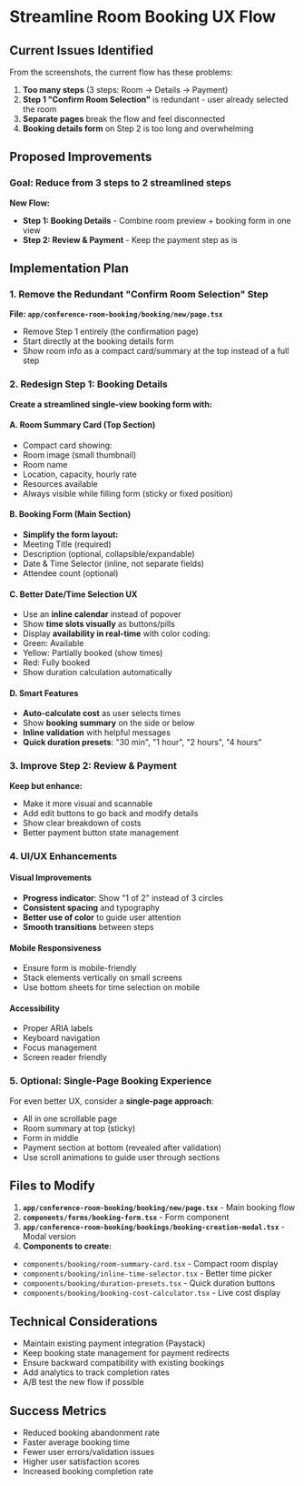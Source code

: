 <!-- 29441d81-2f7f-4ca6-8057-244fb757b613 7884e2f9-b2ef-4205-8612-167767e7e2f7 -->
# Streamline Room Booking UX Flow

## Current Issues Identified

From the screenshots, the current flow has these problems:

1. **Too many steps** (3 steps: Room → Details → Payment)
2. **Step 1 "Confirm Room Selection"** is redundant - user already selected the room
3. **Separate pages** break the flow and feel disconnected
4. **Booking details form** on Step 2 is too long and overwhelming

## Proposed Improvements

### Goal: Reduce from 3 steps to 2 streamlined steps

**New Flow:**

- **Step 1: Booking Details** - Combine room preview + booking form in one view
- **Step 2: Review & Payment** - Keep the payment step as is

## Implementation Plan

### 1. Remove the Redundant "Confirm Room Selection" Step

**File: `app/conference-room-booking/booking/new/page.tsx`**

- Remove Step 1 entirely (the confirmation page)
- Start directly at the booking details form
- Show room info as a compact card/summary at the top instead of a full step

### 2. Redesign Step 1: Booking Details

**Create a streamlined single-view booking form with:**

#### A. Room Summary Card (Top Section)

- Compact card showing:
- Room image (small thumbnail)
- Room name
- Location, capacity, hourly rate
- Resources available
- Always visible while filling form (sticky or fixed position)

#### B. Booking Form (Main Section)

- **Simplify the form layout:**
- Meeting Title (required)
- Description (optional, collapsible/expandable)
- Date & Time Selector (inline, not separate fields)
- Attendee count (optional)

#### C. Better Date/Time Selection UX

- Use an **inline calendar** instead of popover
- Show **time slots visually** as buttons/pills
- Display **availability in real-time** with color coding:
- Green: Available
- Yellow: Partially booked (show times)
- Red: Fully booked
- Show duration calculation automatically

#### D. Smart Features

- **Auto-calculate cost** as user selects times
- Show **booking summary** on the side or below
- **Inline validation** with helpful messages
- **Quick duration presets**: "30 min", "1 hour", "2 hours", "4 hours"

### 3. Improve Step 2: Review & Payment

**Keep but enhance:**

- Make it more visual and scannable
- Add edit buttons to go back and modify details
- Show clear breakdown of costs
- Better payment button state management

### 4. UI/UX Enhancements

#### Visual Improvements

- **Progress indicator**: Show "1 of 2" instead of 3 circles
- **Consistent spacing** and typography
- **Better use of color** to guide user attention
- **Smooth transitions** between steps

#### Mobile Responsiveness

- Ensure form is mobile-friendly
- Stack elements vertically on small screens
- Use bottom sheets for time selection on mobile

#### Accessibility

- Proper ARIA labels
- Keyboard navigation
- Focus management
- Screen reader friendly

### 5. Optional: Single-Page Booking Experience

For even better UX, consider a **single-page approach**:

- All in one scrollable page
- Room summary at top (sticky)
- Form in middle
- Payment section at bottom (revealed after validation)
- Use scroll animations to guide user through sections

## Files to Modify

1. **`app/conference-room-booking/booking/new/page.tsx`** - Main booking flow
2. **`components/forms/booking-form.tsx`** - Form component
3. **`app/conference-room-booking/bookings/booking-creation-modal.tsx`** - Modal version
4. **Components to create:**

- `components/booking/room-summary-card.tsx` - Compact room display
- `components/booking/inline-time-selector.tsx` - Better time picker
- `components/booking/duration-presets.tsx` - Quick duration buttons
- `components/booking/booking-cost-calculator.tsx` - Live cost display

## Technical Considerations

- Maintain existing payment integration (Paystack)
- Keep booking state management for payment redirects
- Ensure backward compatibility with existing bookings
- Add analytics to track completion rates
- A/B test the new flow if possible

## Success Metrics

- Reduced booking abandonment rate
- Faster average booking time
- Fewer user errors/validation issues
- Higher user satisfaction scores
- Increased booking completion rate